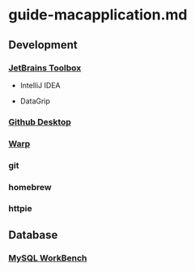 # guide-macapplication.md

## Development

### [JetBrains Toolbox](https://www.jetbrains.com/toolbox-app)

- IntelliJ IDEA

- DataGrip

### [Github Desktop](https://desktop.github.com)

### [Warp](https://warp.dev)

### git

### homebrew

### httpie

## Database

### [MySQL WorkBench](https://dev.mysql.com/downloads/workbench)
